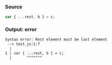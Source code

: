 ### Source
```js parse:stmt
var { ...rest, b } = c;
```

### Output: error
```txt
Syntax error: Rest element must be last element
 --> test.js:1:7
  |
1 | var { ...rest, b } = c;
  |       ^^^^^^^ 
```
